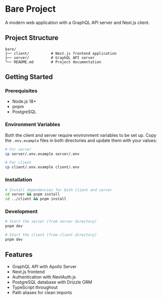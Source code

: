 # Bare Project

A modern web application with a GraphQL API server and Next.js client.

## Project Structure

```
bare/
├── client/          # Next.js frontend application
├── server/          # GraphQL API server
└── README.md        # Project documentation
```

## Getting Started

### Prerequisites

- Node.js 18+
- pnpm
- PostgreSQL

### Environment Variables

Both the client and server require environment variables to be set up. Copy the `.env.example` files in both directories and update them with your values:

```bash
# For server
cp server/.env.example server/.env

# For client
cp client/.env.example client/.env
```

### Installation

```bash
# Install dependencies for both client and server
cd server && pnpm install
cd ../client && pnpm install
```

### Development

```bash
# Start the server (from server directory)
pnpm dev

# Start the client (from client directory)
pnpm dev
```

## Features

- GraphQL API with Apollo Server
- Next.js frontend
- Authentication with NextAuth.js
- PostgreSQL database with Drizzle ORM
- TypeScript throughout
- Path aliases for clean imports
